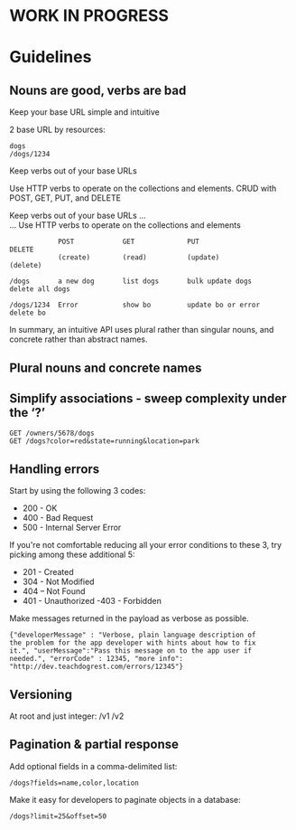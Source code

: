 WORK IN PROGRESS
================


Guidelines
==========

Nouns are good, verbs are bad
-----------------------------

Keep your base URL simple and intuitive

2 base URL by resources:
    
    dogs 
    /dogs/1234

Keep verbs out of your base URLs

Use HTTP verbs to operate on the collections and elements.
CRUD with POST, GET, PUT, and DELETE 

Keep verbs out of your base URLs ...    
... Use HTTP verbs to operate on the collections and elements

				POST			GET				PUT						DELETE
				(create)		(read)			(update)				(delete)

	/dogs		a new dog		list dogs		bulk update dogs		delete all dogs

	/dogs/1234	Error			show bo			update bo or error		delete bo

In summary, an intuitive API uses plural rather than singular nouns, and concrete rather than abstract names.

Plural nouns and concrete names
-------------------------------

Simplify associations - sweep complexity under the ‘?’
------------------------------------------------------

    GET /owners/5678/dogs
    GET /dogs?color=red&state=running&location=park

Handling errors
----------------

Start by using the following 3 codes:

- 200 - OK
- 400 - Bad Request
- 500 - Internal Server Error

If you're not comfortable reducing all your error conditions to these 3, 
try picking among these additional 5:
- 201 - Created
- 304 - Not Modified
- 404 – Not Found
- 401 - Unauthorized
 -403 - Forbidden

Make messages returned in the payload as verbose as possible.

    {"developerMessage" : "Verbose, plain language description of
    the problem for the app developer with hints about how to fix
    it.", "userMessage":"Pass this message on to the app user if
    needed.", "errorCode" : 12345, "more info":
    "http://dev.teachdogrest.com/errors/12345"}

Versioning
-----------

At root and just integer:
    /v1
    /v2

Pagination & partial response
-----------------------------

Add optional fields in a comma-delimited list:

    /dogs?fields=name,color,location

Make it easy for developers to paginate objects in a database:

    /dogs?limit=25&offset=50 

